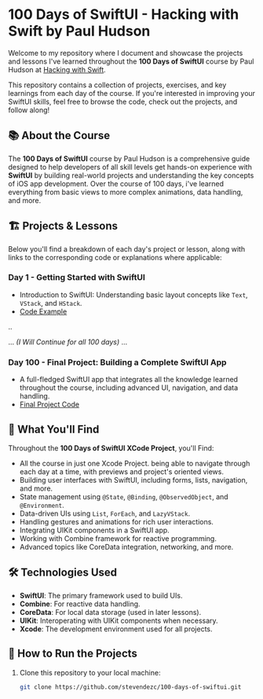 # 100 Days of SwiftUI - Hacking with Swift by Paul Hudson

Welcome to my repository where I document and showcase the projects and lessons I've learned throughout the **100 Days of SwiftUI** course by Paul Hudson at [Hacking with Swift](https://www.hackingwithswift.com/100/swiftui). 

This repository contains a collection of projects, exercises, and key learnings from each day of the course. If you're interested in improving your SwiftUI skills, feel free to browse the code, check out the projects, and follow along!

## 📚 About the Course

The **100 Days of SwiftUI** course by Paul Hudson is a comprehensive guide designed to help developers of all skill levels get hands-on experience with **SwiftUI** by building real-world projects and understanding the key concepts of iOS app development. Over the course of 100 days, i've learned everything from basic views to more complex animations, data handling, and more.

## 🏗️ Projects & Lessons

Below you'll find a breakdown of each day's project or lesson, along with links to the corresponding code or explanations where applicable:

### Day 1 - Getting Started with SwiftUI
- Introduction to SwiftUI: Understanding basic layout concepts like `Text`, `VStack`, and `HStack`.
- [Code Example](./Day1)

..

... *(I Will Continue for all 100 days)* ...

### Day 100 - Final Project: Building a Complete SwiftUI App
- A full-fledged SwiftUI app that integrates all the knowledge learned throughout the course, including advanced UI, navigation, and data handling.
- [Final Project Code](./final-project)

## 🚀 What You'll Find

Throughout the **100 Days of SwiftUI XCode Project**, you'll Find:

- All the course in just one Xcode Project. being able to navigate through each day at a time, with previews and project's oriented views. 
- Building user interfaces with SwiftUI, including forms, lists, navigation, and more.
- State management using `@State`, `@Binding`, `@ObservedObject`, and `@Environment`.
- Data-driven UIs using `List`, `ForEach`, and `LazyVStack`.
- Handling gestures and animations for rich user interactions.
- Integrating UIKit components in a SwiftUI app.
- Working with Combine framework for reactive programming.
- Advanced topics like CoreData integration, networking, and more.

## 🛠️ Technologies Used

- **SwiftUI**: The primary framework used to build UIs.
- **Combine**: For reactive data handling.
- **CoreData**: For local data storage (used in later lessons).
- **UIKit**: Interoperating with UIKit components when necessary.
- **Xcode**: The development environment used for all projects.



## 🚀 How to Run the Projects

1. Clone this repository to your local machine:
   ```bash
   git clone https://github.com/stevendezc/100-days-of-swiftui.git
